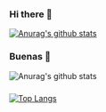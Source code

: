 
### Hi there 👋
[![Anurag's github stats](https://github-readme-stats.vercel.app/api?username=AgusBertolin)](https://github.com/anuraghazra/github-readme-stats&theme=dark)
### Buenas 👋
![Anurag's github stats](https://github-readme-stats.vercel.app/api?username=AgusBertolin&show_icons=true)
###
[![Top Langs](https://github-readme-stats.vercel.app/api/top-langs/?username=AgusBertolin)](https://github.com/anuraghazra/github-readme-stats)

<!--
